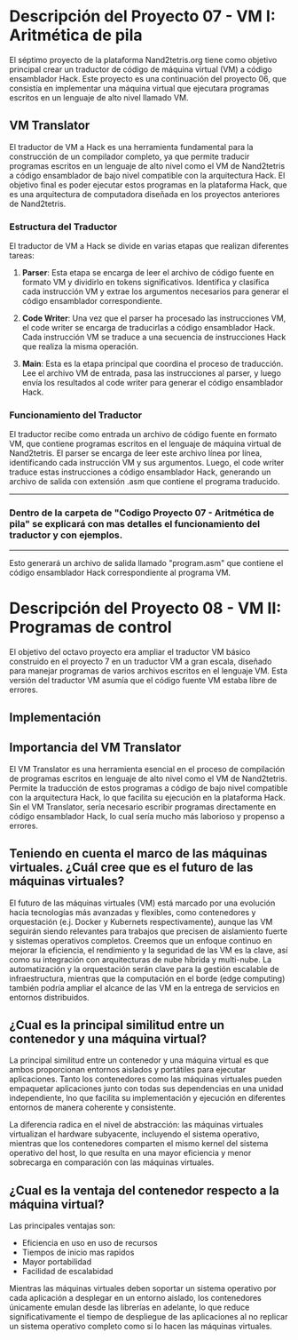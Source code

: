# Descripción del Proyecto 07 - VM I: Aritmética de pila

El séptimo proyecto de la plataforma Nand2tetris.org tiene como objetivo principal crear un traductor de código de máquina virtual (VM) a código ensamblador Hack. Este proyecto es una continuación del proyecto 06, que consistía en implementar una máquina virtual que ejecutara programas escritos en un lenguaje de alto nivel llamado VM.

## VM Translator

El traductor de VM a Hack es una herramienta fundamental para la construcción de un compilador completo, ya que permite traducir programas escritos en un lenguaje de alto nivel como el VM de Nand2tetris a código ensamblador de bajo nivel compatible con la arquitectura Hack. El objetivo final es poder ejecutar estos programas en la plataforma Hack, que es una arquitectura de computadora diseñada en los proyectos anteriores de Nand2tetris.

### Estructura del Traductor

El traductor de VM a Hack se divide en varias etapas que realizan diferentes tareas:

1. **Parser**: Esta etapa se encarga de leer el archivo de código fuente en formato VM y dividirlo en tokens significativos. Identifica y clasifica cada instrucción VM y extrae los argumentos necesarios para generar el código ensamblador correspondiente.

2. **Code Writer**: Una vez que el parser ha procesado las instrucciones VM, el code writer se encarga de traducirlas a código ensamblador Hack. Cada instrucción VM se traduce a una secuencia de instrucciones Hack que realiza la misma operación.

3. **Main**: Esta es la etapa principal que coordina el proceso de traducción. Lee el archivo VM de entrada, pasa las instrucciones al parser, y luego envía los resultados al code writer para generar el código ensamblador Hack.

### Funcionamiento del Traductor

El traductor recibe como entrada un archivo de código fuente en formato VM, que contiene programas escritos en el lenguaje de máquina virtual de Nand2tetris. El parser se encarga de leer este archivo línea por línea, identificando cada instrucción VM y sus argumentos. Luego, el code writer traduce estas instrucciones a código ensamblador Hack, generando un archivo de salida con extensión .asm que contiene el programa traducido.

---------------------------------------------------------------------------------------------------------------------------------------------------
### Dentro de la carpeta de "Codigo Proyecto 07 - Aritmética de pila" se explicará con mas detalles el funcionamiento del traductor y con ejemplos.
---------------------------------------------------------------------------------------------------------------------------------------------------

Esto generará un archivo de salida llamado "program.asm" que contiene el código ensamblador Hack correspondiente al programa VM.

# Descripción del Proyecto 08 - VM II: Programas de control

El objetivo del octavo proyecto era ampliar el traductor VM básico construido en el proyecto 7 en un traductor VM a gran escala, diseñado para manejar programas de varios archivos escritos en el lenguaje VM. Esta versión del traductor VM asumía que el código fuente VM estaba libre de errores.

## Implementación



## Importancia del VM Translator

El VM Translator es una herramienta esencial en el proceso de compilación de programas escritos en lenguaje de alto nivel como el VM de Nand2tetris. Permite la traducción de estos programas a código de bajo nivel compatible con la arquitectura Hack, lo que facilita su ejecución en la plataforma Hack. Sin el VM Translator, sería necesario escribir programas directamente en código ensamblador Hack, lo cual sería mucho más laborioso y propenso a errores.


## Teniendo en cuenta el marco de las máquinas virtuales. ¿Cuál cree que es el futuro de las máquinas virtuales?

El futuro de las máquinas virtuales (VM) está marcado por una evolución hacia tecnologías más avanzadas y flexibles, como contenedores y orquestación (e.j. Docker y Kubernets respectivamente), aunque las VM seguirán siendo relevantes para trabajos que precisen de aislamiento fuerte y sistemas operativos completos. Creemos que un enfoque continuo en mejorar la eficiencia, el rendimiento y la seguridad de las VM es la clave, así como su integración con arquitecturas de nube híbrida y multi-nube. La automatización y la orquestación serán clave para la gestión escalable de infraestructura, mientras que la computación en el borde (edge computing) también podría ampliar el alcance de las VM en la entrega de servicios en entornos distribuidos.


## ¿Cual es la principal similitud entre un contenedor y una máquina virtual?

La principal similitud entre un contenedor y una máquina virtual es que ambos proporcionan entornos aislados y portátiles para ejecutar aplicaciones. Tanto los contenedores como las máquinas virtuales pueden empaquetar aplicaciones junto con todas sus dependencias en una unidad independiente, lno que facilita su implementación y ejecución en diferentes entornos de manera coherente y consistente.

La diferencia radica en el nivel de abstracción: las máquinas virtuales virtualizan el hardware subyacente, incluyendo el sistema operativo, mientras que los contenedores comparten el mismo kernel del sistema operativo del host, lo que resulta en una mayor eficiencia y menor sobrecarga en comparación con las máquinas virtuales.

## ¿Cual es la ventaja del contenedor respecto a la máquina virtual?

Las principales ventajas son:
* Eficiencia en uso en uso de recursos
* Tiempos de inicio mas rapidos
* Mayor portabilidad
* Facilidad de escalabidad

Mientras las máquinas virtuales deben soportar un sistema operativo por cada aplicación a desplegar en un entorno aislado, los contenedores únicamente emulan desde las librerías en adelante, lo que reduce significativamente el tiempo de despliegue de las aplicaciones al no replicar un sistema operativo completo como si lo hacen las máquinas virtuales.
